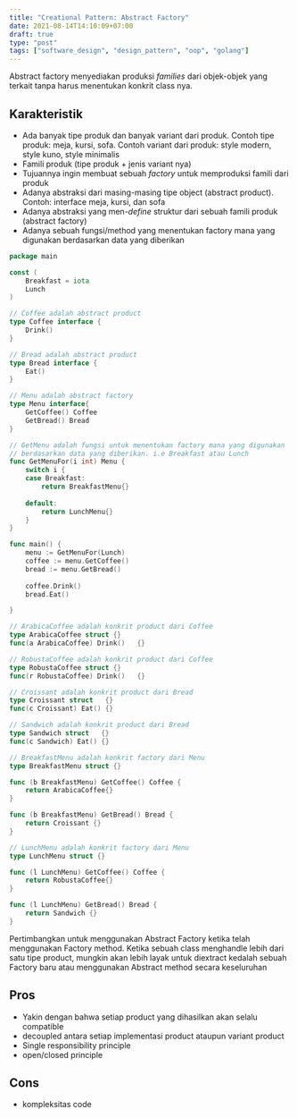 ```yaml
---
title: "Creational Pattern: Abstract Factory"
date: 2021-08-14T14:10:09+07:00
draft: true
type: "post"
tags: ["software_design", "design_pattern", "oop", "golang"]
---
```


Abstract factory menyediakan produksi *families* dari objek-objek yang terkait tanpa harus menentukan konkrit class nya.

## Karakteristik

- Ada banyak tipe produk dan banyak variant dari produk. Contoh tipe produk: meja, kursi, sofa. Contoh variant dari produk: style modern, style kuno, style minimalis
- Famili produk (tipe produk + jenis variant nya)
- Tujuannya ingin membuat sebuah *factory* untuk memproduksi famili dari produk
- Adanya abstraksi dari masing-masing tipe object (abstract product). Contoh: interface meja, kursi, dan sofa
- Adanya abstraksi yang men-*define* struktur dari sebuah famili produk (abstract factory)
- Adanya sebuah fungsi/method yang menentukan factory mana yang digunakan berdasarkan data yang diberikan

```go
package main

const (
	Breakfast = iota
	Lunch
)

// Coffee adalah abstract product
type Coffee interface {
	Drink()
}

// Bread adalah abstract product
type Bread interface {
	Eat()
}

// Menu adalah abstract factory
type Menu interface{
	GetCoffee() Coffee
	GetBread() Bread
}

// GetMenu adalah fungsi untuk menentukan factory mana yang digunakan
// berdasarkan data yang diberikan. i.e Breakfast atau Lunch
func GetMenuFor(i int) Menu {
	switch i {
	case Breakfast:
		return BreakfastMenu{}
		
	default:
		return LunchMenu{}
	}
}

func main() {
	menu := GetMenuFor(Lunch)
	coffee := menu.GetCoffee()
	bread := menu.GetBread()
	
	coffee.Drink()
	bread.Eat()

}

// ArabicaCoffee adalah konkrit product dari Coffee
type ArabicaCoffee struct {}
func(a ArabicaCoffee) Drink()   {}

// RobustaCoffee adalah konkrit product dari Coffee
type RobustaCoffee struct {}
func(r RobustaCoffee) Drink()   {}

// Croissant adalah konkrit product dari Bread
type Croissant struct   {}
func(c Croissant) Eat() {}

// Sandwich adalah konkrit product dari Bread
type Sandwich struct   {}
func(c Sandwich) Eat() {}

// BreakfastMenu adalah konkrit factory dari Menu
type BreakfastMenu struct {}

func (b BreakfastMenu) GetCoffee() Coffee {
	return ArabicaCoffee{}
}

func (b BreakfastMenu) GetBread() Bread {
	return Croissant {}
}

// LunchMenu adalah konkrit factory dari Menu
type LunchMenu struct {}

func (l LunchMenu) GetCoffee() Coffee {
	return RobustaCoffee{}
}

func (l LunchMenu) GetBread() Bread {
	return Sandwich {}
}

```

Pertimbangkan untuk menggunakan Abstract Factory ketika telah menggunakan Factory method. Ketika sebuah class menghandle lebih dari satu tipe product, mungkin akan lebih layak untuk diextract kedalah sebuah Factory baru atau menggunakan Abstract method secara keseluruhan

## Pros

- Yakin dengan bahwa setiap product yang dihasilkan akan selalu compatible
- decoupled antara setiap implementasi product ataupun variant product
- Single responsibility principle
- open/closed principle

## Cons

- kompleksitas code
